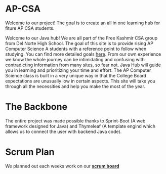 # AP-CSA
Welcome to our project! The goal is to create an all in one learning hub for fiture AP CSA students. 

Welcome to our Java hub! We are all part of the Free Kashmir CSA group from Del Norte High School. The goal of this site is to provide rising AP Computer Science A students with a reference point to follow when studying. You can find more detailed goals [here](https://github.com/Altoid0/AP-CSA/issues/6). From our own experience we know the whole journey can be intimidating and confusing with contradicting information from many sites, so fear not. Java Hub will guide you in learning and prioritizing your time and effort. The AP Computer Science class is built in a very unique way in that the College Board expectations are unusually low in certain aspects. This site will take you through all the necessities and help you make the most of the year.

# The Backbone
The entire project was made possible thanks to Sprint-Boot (A web framework designed for Java) and Thymeleaf (A template engind which allows us to connect the user with backend Java code). 

# Scrum Plan
We planned out each weeks work on our [**scrum board**](https://github.com/Altoid0/AP-CSA/projects/1)

